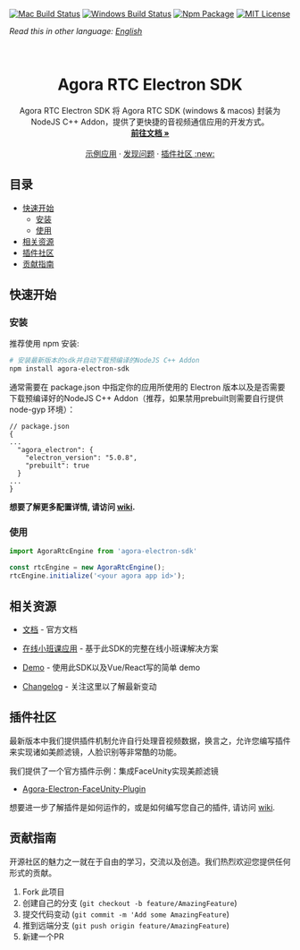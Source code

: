 <!-- PROJECT SHIELDS -->
[![Mac Build Status][build-shield]][build-url]
[![Windows Build Status][windows-build-shield]][windows-build-url]
[![Npm Package][npm-shield]][npm]
[![MIT License][license-shield]][license-url]

*Read this in other language: [English](README.md)*

<!-- PROJECT LOGO -->
<br />
<p align="center">
  <h1 align="center">Agora RTC Electron SDK</h1>

  <p align="center">
    Agora RTC Electron SDK 将 Agora RTC SDK (windows & macos) 封装为 NodeJS C++ Addon，提供了更快捷的音视频通信应用的开发方式。
    <br />
    <a href="https://docs.agora.io/en/Video/API%20Reference/electron/index.html"><strong>前往文档 »</strong></a>
    <br />
    <br />
    <a href="https://github.com/AgoraIO-Community/Agora-Electron-Quickstart">示例应用</a>
    ·
    <a href="https://github.com/AgoraIO/Electron-SDK/issues">发现问题</a>
    ·
    <a href="#plugins">插件社区 :new:</a>
  </p>
</p>



<!-- TABLE OF CONTENTS -->
## 目录
* [快速开始](#快速开始)
  * [安装](#安装)
  * [使用](#使用)
* [相关资源](#相关资源)
* [插件社区](#插件社区)
* [贡献指南](#贡献指南)


<!-- GETTING STARTED -->
## 快速开始

### 安装
推荐使用 npm 安装:
``` bash
# 安装最新版本的sdk并自动下载预编译的NodeJS C++ Addon
npm install agora-electron-sdk
```

通常需要在 package.json 中指定你的应用所使用的 Electron 版本以及是否需要下载预编译好的NodeJS C++ Addon（推荐，如果禁用prebuilt则需要自行提供 node-gyp 环境）：
```
// package.json
{
...
  "agora_electron": {
    "electron_version": "5.0.8",
    "prebuilt": true
  }
...
}
```

**想要了解更多配置详情, 请访问 [wiki](https://github.com/AgoraIO/Electron-SDK/wiki/Installation-Configuration-in-package.json).**

### 使用
``` javascript
import AgoraRtcEngine from 'agora-electron-sdk'

const rtcEngine = new AgoraRtcEngine();
rtcEngine.initialize('<your agora app id>');
```

<!-- RESOURCES -->
## 相关资源

- [文档](https://docs.agora.io/en/Video/API%20Reference/electron/index.html) - 官方文档

- [在线小班课应用](https://github.com/AgoraIO/ARD-eEducation-with-Electron) - 基于此SDK的完整在线小班课解决方案

- [Demo](https://github.com/AgoraIO-Community/Agora-Electron-Quickstart) - 使用此SDK以及Vue/React写的简单 demo

- [Changelog](./CHANGELOG.md) - 关注这里以了解最新变动

<!-- Plugins -->
## 插件社区
最新版本中我们提供插件机制允许自行处理音视频数据，换言之，允许您编写插件来实现诸如美颜滤镜，人脸识别等非常酷的功能。

我们提供了一个官方插件示例：集成FaceUnity实现美颜滤镜

- [Agora-Electron-FaceUnity-Plugin](https://github.com/AgoraIO-Community/Agora-Electron-FaceUnity-Plugin)

想要进一步了解插件是如何运作的，或是如何编写您自己的插件, 请访问 [wiki](https://github.com/AgoraIO/Electron-SDK/wiki/How-plugins-work
).

<!-- CONTRIBUTING -->
## 贡献指南
开源社区的魅力之一就在于自由的学习，交流以及创造。我们热烈欢迎您提供任何形式的贡献。

1. Fork 此项目
2. 创建自己的分支 (`git checkout -b feature/AmazingFeature`)
3. 提交代码变动 (`git commit -m 'Add some AmazingFeature`)
4. 推到远端分支 (`git push origin feature/AmazingFeature`)
5. 新建一个PR

<!-- MARKDOWN LINKS & IMAGES -->
[build-shield]: https://img.shields.io/travis/AgoraIO-Usecase/eEducation/master.svg?style=flat-square
[build-url]: https://travis-ci.org/AgoraIO-Usecase/eEducation
[windows-build-shield]: https://ci.appveyor.com/api/projects/status/github/AgoraIO/Electron-SDK?branch=dev/2.8.2.121&svg=true
[windows-build-url]:https://ci.appveyor.com/project/menthays/electron-sdk/branch/dev/2.8.2.121
[npm-shield]: https://img.shields.io/npm/v/agora-electron-sdk/education
[npm]: https://npmjs.com/package/agora-electron-sdk/v/2.8.2-hotfix.1
[license-shield]: https://img.shields.io/badge/license-MIT-blue.svg?style=flat-square
[license-url]: https://choosealicense.com/licenses/mit